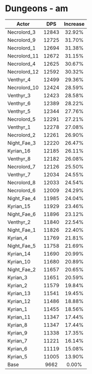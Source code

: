 # Dungeons - am
| Actor | DPS | Increase |
|---|:---:|:---:|
|Necrolord_3|12843|32.92%|
|Necrolord_9|12725|31.70%|
|Necrolord_1|12694|31.38%|
|Necrolord_11|12672|31.15%|
|Necrolord_4|12625|30.67%|
|Necrolord_12|12592|30.32%|
|Venthyr_4|12499|29.36%|
|Necrolord_10|12424|28.59%|
|Venthyr_3|12423|28.58%|
|Venthyr_6|12389|28.22%|
|Venthyr_5|12344|27.76%|
|Necrolord_5|12291|27.21%|
|Venthyr_1|12278|27.08%|
|Necrolord_2|12261|26.90%|
|Night_Fae_3|12220|26.47%|
|Kyrian_16|12185|26.11%|
|Venthyr_8|12182|26.08%|
|Necrolord_7|12126|25.50%|
|Venthyr_7|12034|24.55%|
|Necrolord_8|12033|24.54%|
|Necrolord_6|12009|24.29%|
|Night_Fae_4|11985|24.04%|
|Kyrian_15|11929|23.46%|
|Night_Fae_6|11896|23.12%|
|Venthyr_2|11840|22.54%|
|Night_Fae_1|11826|22.40%|
|Kyrian_4|11769|21.81%|
|Night_Fae_5|11758|21.69%|
|Kyrian_14|11690|20.99%|
|Kyrian_10|11680|20.89%|
|Night_Fae_2|11657|20.65%|
|Kyrian_3|11651|20.59%|
|Kyrian_2|11579|19.84%|
|Kyrian_13|11541|19.45%|
|Kyrian_12|11486|18.88%|
|Kyrian_1|11455|18.56%|
|Kyrian_11|11347|17.44%|
|Kyrian_8|11347|17.44%|
|Kyrian_9|11338|17.35%|
|Kyrian_7|11221|16.14%|
|Kyrian_6|11119|15.08%|
|Kyrian_5|11005|13.90%|
|Base|9662|0.00%|
